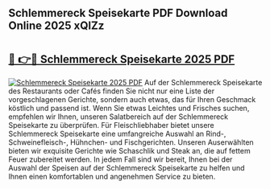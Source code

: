 ## Schlemmereck Speisekarte PDF Download Online 2025 xQlZz

# <h2><a href="http://gcc8wg.nevu.top/?p=Schlemmereck+Speisekarte">🔗 👉🔴 Schlemmereck Speisekarte 2025 PDF</a></h2>

[![Schlemmereck Speisekarte 2025 PDF](https://i.imgur.com/dBaPXMq.png)](http://gcc8wg.nevu.top/?p=Schlemmereck+Speisekarte)
Auf der Schlemmereck Speisekarte des Restaurants oder Cafés finden Sie nicht nur eine Liste der vorgeschlagenen Gerichte, sondern auch etwas, das für Ihren Geschmack köstlich und passend ist. Wenn Sie etwas Leichtes und Frisches suchen, empfehlen wir Ihnen, unseren Salatbereich auf der Schlemmereck Speisekarte zu überprüfen. Für Fleischliebhaber bietet unsere Schlemmereck Speisekarte eine umfangreiche Auswahl an Rind-, Schweinefleisch-, Hühnchen- und Fischgerichten. Unseren Auserwählten bieten wir exquisite Gerichte wie Schaschlik und Steak an, die auf fettem Feuer zubereitet werden. In jedem Fall sind wir bereit, Ihnen bei der Auswahl der Speisen auf der Schlemmereck Speisekarte zu helfen und Ihnen einen komfortablen und angenehmen Service zu bieten.
